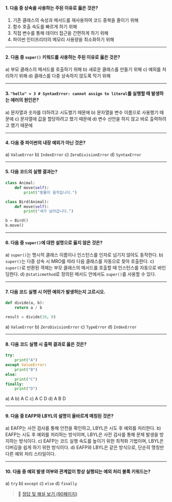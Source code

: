 #### 1. 다음 중 상속을 사용하는 주된 이유로 옳은 것은?

1. 기존 클래스의 속성과 메서드를 재사용하여 코드 중복을 줄이기 위해
2. 함수 호출 속도를 빠르게 하기 위해
3. 직접 변수를 통해 데이터 접근을 간편하게 하기 위해
4. 파이썬 인터프리터의 메모리 사용량을 최소화하기 위해

---

#### 2. 다음 중 `super()` 키워드를 사용하는 주된 이유로 옳은 것은?

a) 부모 클래스의 메서드를 호출하기 위해
b) 새로운 클래스를 만들기 위해
c) 예외를 처리하기 위해
d) 클래스를 다중 상속하지 않도록 막기 위해

---

#### 3. `"hello" = 3 # SyntaxError: cannot assign to literal`를 실행할 때 발생하는 에러의 원인은?

a) 문자열과 숫자를 더하려고 시도했기 때문에
b) 문자열을 변수 이름으로 사용했기 때문에
c) 문자열에 값을 할당하려고 했기 때문에
d) 변수 선언을 하지 않고 바로 출력하려고 했기 때문에

---

#### 4. 다음 중 파이썬의 내장 예외가 아닌 것은?

a) `ValueError`
b) `IndexError`
c) `ZeroDivisionError`
d) `SyntaxError`

---

#### 5. 다음 코드의 실행 결과는?

```python
class Animal:
    def move(self):
        print("동물이 움직입니다.")

class Bird(Animal):
    def move(self):
        print("새가 날아갑니다.")

b = Bird()
b.move()
```

---

#### 6. 다음 중 `super()`에 대한 설명으로 옳지 않은 것은?

a) `super()`는 명시적 클래스 이름이나 인스턴스를 인자로 넘기지 않아도 동작한다.
b) `super()`는 다중 상속 시 MRO를 따라 다음 클래스를 자동으로 찾아 호출한다.
c) `super()`로 반환된 객체는 부모 클래스의 메서드를 호출할 때 인스턴스를 자동으로 바인딩한다.
d) `@staticmethod`로 정의된 메서드 안에서도 `super()`를 사용할 수 있다.

---

#### 7. 다음 코드 실행 시 어떤 예외가 발생하는지 고르시오.

```python
def divide(a, b):
    return a / b

result = divide(10, 0)
```

a) `ValueError`
b) `ZeroDivisionError`
c) `TypeError`
d) `IndexError`

---

#### 8. 다음 코드 실행 시 출력 결과로 옳은 것은?

```python
try:
    print("A")
except ValueError:
    print("B")
else:
    print("C")
finally:
    print("D")
```

a) A
b) A C
c) A C D
d) A B D

---

#### 9. 다음 중 EAFP와 LBYL의 설명이 올바르게 매칭된 것은?

a) EAFP는 사전 검사를 통해 안전을 확인하고, LBYL은 시도 후 예외를 처리한다.
b) EAFP는 시도 후 예외를 처리하는 방식이며, LBYL은 사전 검사를 통해 문제 발생을 방지하는 방식이다.
c) EAFP는 코드 실행 속도를 높이기 위한 최적화 기법이며, LBYL은 디버깅을 쉽게 하기 위한 방식이다.
d) EAFP와 LBYL은 같은 방식으로, 단순히 명칭만 다른 예외 처리 스타일이다.

---

#### 10. 다음 중 예외 발생 여부와 관계없이 항상 실행되는 예외 처리 블록 키워드는?

a) `try`
b) `except`
c) `else`
d) `finally`

> 🔗 [정답 및 해설 보기 (90페이지)](https://edu.ssafy.com/data/upload_files/crossUpload/openLrn/ebook/unzip/A2025072511055464500/index.html)
